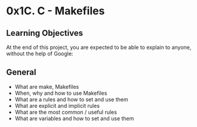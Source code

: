 <h1>0x1C. C - Makefiles</h1>

<h2>Learning Objectives </h2>

<p>At the end of this project, you are expected to be able to explain to anyone, without the help of Google: </p>

<h2>General </h2>
<ul>
<li>What are make, Makefiles </li>
<li>When, why and how to use Makefiles </li>
<li>What are a rules and how to set and use them </li>
<li>What are explicit and implicit rules </li>
<li>What are the most common / useful rules </li>
<li>What are variables and how to set and use them  </li>

</ul>